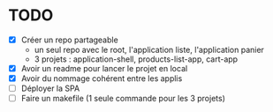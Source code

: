 # TODO

- [X] Créer un repo partageable
  - un seul repo avec le root, l'application liste, l'application panier
  - 3 projets : application-shell, products-list-app, cart-app
- [X] Avoir un readme pour lancer le projet en local
- [X] Avoir du nommage cohérent entre les applis
- [ ] Déployer la SPA
- [ ] Faire un makefile (1 seule commande pour les 3 projets)
